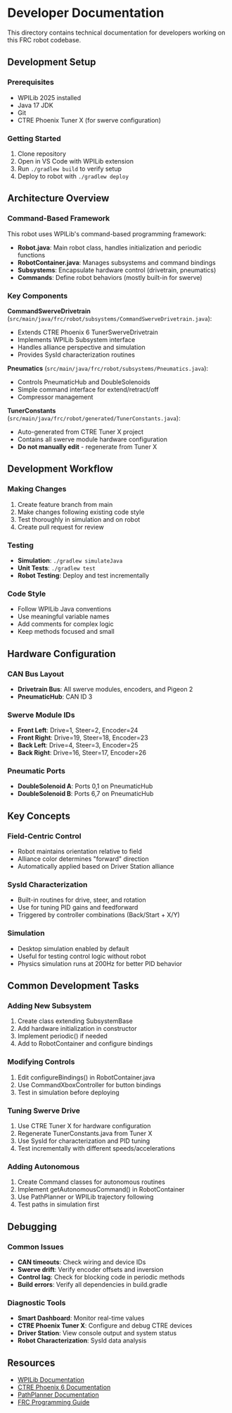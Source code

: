 # Developer Documentation

This directory contains technical documentation for developers working on this FRC robot codebase.

## Development Setup

### Prerequisites
- WPILib 2025 installed
- Java 17 JDK
- Git
- CTRE Phoenix Tuner X (for swerve configuration)

### Getting Started
1. Clone repository
2. Open in VS Code with WPILib extension
3. Run `./gradlew build` to verify setup
4. Deploy to robot with `./gradlew deploy`

## Architecture Overview

### Command-Based Framework
This robot uses WPILib's command-based programming framework:
- **Robot.java**: Main robot class, handles initialization and periodic functions
- **RobotContainer.java**: Manages subsystems and command bindings
- **Subsystems**: Encapsulate hardware control (drivetrain, pneumatics)
- **Commands**: Define robot behaviors (mostly built-in for swerve)

### Key Components

**CommandSwerveDrivetrain** (`src/main/java/frc/robot/subsystems/CommandSwerveDrivetrain.java`):
- Extends CTRE Phoenix 6 TunerSwerveDrivetrain
- Implements WPILib Subsystem interface
- Handles alliance perspective and simulation
- Provides SysId characterization routines

**Pneumatics** (`src/main/java/frc/robot/subsystems/Pneumatics.java`):
- Controls PneumaticHub and DoubleSolenoids
- Simple command interface for extend/retract/off
- Compressor management

**TunerConstants** (`src/main/java/frc/robot/generated/TunerConstants.java`):
- Auto-generated from CTRE Tuner X project
- Contains all swerve module hardware configuration
- **Do not manually edit** - regenerate from Tuner X

## Development Workflow

### Making Changes
1. Create feature branch from main
2. Make changes following existing code style
3. Test thoroughly in simulation and on robot
4. Create pull request for review

### Testing
- **Simulation**: `./gradlew simulateJava`
- **Unit Tests**: `./gradlew test`
- **Robot Testing**: Deploy and test incrementally

### Code Style
- Follow WPILib Java conventions
- Use meaningful variable names
- Add comments for complex logic
- Keep methods focused and small

## Hardware Configuration

### CAN Bus Layout
- **Drivetrain Bus**: All swerve modules, encoders, and Pigeon 2
- **PneumaticHub**: CAN ID 3

### Swerve Module IDs
- **Front Left**: Drive=1, Steer=2, Encoder=24
- **Front Right**: Drive=19, Steer=18, Encoder=23  
- **Back Left**: Drive=4, Steer=3, Encoder=25
- **Back Right**: Drive=16, Steer=17, Encoder=26

### Pneumatic Ports
- **DoubleSolenoid A**: Ports 0,1 on PneumaticHub
- **DoubleSolenoid B**: Ports 6,7 on PneumaticHub

## Key Concepts

### Field-Centric Control
- Robot maintains orientation relative to field
- Alliance color determines "forward" direction
- Automatically applied based on Driver Station alliance

### SysId Characterization
- Built-in routines for drive, steer, and rotation
- Use for tuning PID gains and feedforward
- Triggered by controller combinations (Back/Start + X/Y)

### Simulation
- Desktop simulation enabled by default
- Useful for testing control logic without robot
- Physics simulation runs at 200Hz for better PID behavior

## Common Development Tasks

### Adding New Subsystem
1. Create class extending SubsystemBase
2. Add hardware initialization in constructor
3. Implement periodic() if needed
4. Add to RobotContainer and configure bindings

### Modifying Controls
1. Edit configureBindings() in RobotContainer.java
2. Use CommandXboxController for button bindings
3. Test in simulation before deploying

### Tuning Swerve Drive
1. Use CTRE Tuner X for hardware configuration
2. Regenerate TunerConstants.java from Tuner X
3. Use SysId for characterization and PID tuning
4. Test incrementally with different speeds/accelerations

### Adding Autonomous
1. Create Command classes for autonomous routines
2. Implement getAutonomousCommand() in RobotContainer
3. Use PathPlanner or WPILib trajectory following
4. Test paths in simulation first

## Debugging

### Common Issues
- **CAN timeouts**: Check wiring and device IDs
- **Swerve drift**: Verify encoder offsets and inversion
- **Control lag**: Check for blocking code in periodic methods
- **Build errors**: Verify all dependencies in build.gradle

### Diagnostic Tools
- **Smart Dashboard**: Monitor real-time values
- **CTRE Phoenix Tuner X**: Configure and debug CTRE devices
- **Driver Station**: View console output and system status
- **Robot Characterization**: SysId data analysis

## Resources

- [WPILib Documentation](https://docs.wpilib.org/)
- [CTRE Phoenix 6 Documentation](https://v6.docs.ctr-electronics.com/)
- [PathPlanner Documentation](https://pathplanner.dev/)
- [FRC Programming Guide](https://docs.wpilib.org/en/stable/docs/zero-to-robot/introduction.html)